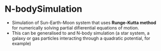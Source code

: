 # N-bodySimulation #
* Simulation of Sun-Earth-Moon system that uses __Runge-Kutta method__ for numerically solving partial difierential equations of motion. 
* This can be  generalised to and N-body simulation (a star system, a galaxy or gas particles interacting through a quadratic potential, for example)

